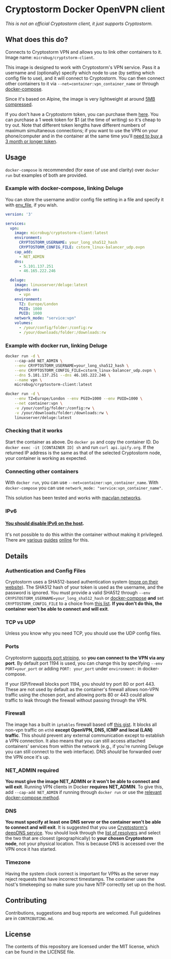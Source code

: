 # Cryptostorm Docker OpenVPN client
*This is not an official Cryptostorm client, it just supports Cryptostorm.*

## What does this do?
Connects to Cryptostorm VPN and allows you to link other containers to it. Image name: `microbug/cryptstorm-client`.

This image is designed to work with Cryptostorm's VPN service. Pass it a username and (optionally) specify which node to use (by setting which config file to use), and it will connect to Cryptostorm. You can then connect other containers to it via `--net=container:vpn_container_name` or through [docker-compose](https://docs.docker.com/compose/compose-file/#network_mode).

Since it's based on Alpine, the image is very lightweight at around [5MB compressed](https://hub.docker.com/r/microbug/cryptostorm-client/tags/).

If you don't have a Cryptostorm token, you can purchase them [here](https://cryptostorm.is). You can purchase a 1 week token for $1 (at the time of writing) so it's cheap to try out. Note that different token lengths have different numbers of maximum simultaneous connections; if you want to use the VPN on your phone/computer and in the container at the same time you'll [need to buy a 3 month or longer token](https://twitter.com/cryptostorm_is/status/852223442279579648).

## Usage
`docker-compose` is recommended (for ease of use and clarity) over `docker run` but examples of both are provided.

### Example with docker-compose, linking Deluge
You can store the username and/or config file setting in a file and specify it with [env_file](https://docs.docker.com/compose/compose-file/#env_file), if you wish.

```yaml
version: '3'

services:
  vpn:
    image: microbug/cryptostorm-client:latest
    environment:
      CRYPTOSTORM_USERNAME: your_long_sha512_hash
      CRYPTOSTORM_CONFIG_FILE: cstorm_linux-balancer_udp.ovpn
    cap_add:
      - NET_ADMIN
    dns:
      - 5.101.137.251
      - 46.165.222.246

  deluge:
    image: linuxserver/deluge:latest
    depends-on:
      - vpn
    environment:
      TZ: Europe/London
      PGID: 1000
      PUID: 1000
    network_mode: "service:vpn"
    volumes:
      - /your/config/folder:/config:rw
      - /your/downloads/folder:/downloads:rw
```

### Example with docker run, linking Deluge
```bash
docker run -d \ 
    --cap-add NET_ADMIN \
    --env CRYPTOSTORM_USERNAME=your_long_sha512_hash \
    --env CRYPTOSTORM_CONFIG_FILE=cstorm_linux-balancer_udp.ovpn \
    --dns 5.101.137.251 --dns 46.165.222.246 \
    --name vpn \
    microbug/cryptostorm-client:latest

docker run -d \
    --env TZ=Europe/London --env PGID=1000 --env PUID=1000 \
    --net container:vpn \
    -v /your/config/folder:/config:rw \
    -v /your/downloads/folder:/downloads:rw \
    linuxserver/deluge:latest
```

### Checking that it works
Start the container as above. Do `docker ps` and copy the container ID. Do `docker exec -it [CONTAINER ID] sh` and run `curl api.ipify.org`. If the returned IP address is the same as that of the selected Cryptostorm node, your container is working as expected.

### Connecting other containers
With `docker run`, you can use `--net=container:vpn_container_name`. With `docker-compose` you can use `network_mode: "service:vpn_container_name"`.

This solution has been tested and works with [macvlan networks](https://docs.docker.com/engine/userguide/networking/get-started-macvlan/).

### IPv6
#### **[You should disable IPv6 on the host](https://twitter.com/cryptostorm_is/status/735068133308956672)**.
It's not possible to do this within the container without making it privileged. There are [various](http://ask.xmodulo.com/disable-ipv6-linux.html) [guides](https://support.purevpn.com/how-to-disable-ipv6-linuxubuntu) [online](https://askubuntu.com/questions/309461/how-to-disable-ipv6-permanently) for this.

## Details
### Authentication and Config Files
Cryptostorm uses a SHA512-based authentication system ([more on their website](https://cryptostorm.is)). The SHA512 hash of your token is used as the username, and the password is ignored. You must provide a valid SHA512 through `--env CRYPSTOSTORM_USERNAME=your_long_sha512_hash` or [docker-compose](https://docs.docker.com/compose/compose-file/#environment) **and** set `CRYPTOSTORM_CONFIG_FILE` to a choice from [this list](https://github.com/cryptostorm/cryptostorm_client_configuration_files/tree/master/linux). **If you don't do this, the container won't be able to connect and will exit**.

### TCP vs UDP
Unless you know why you need TCP, you should use the UDP config files.

### Ports
Cryptostorm [supports port striping](https://cryptostorm.org/viewtopic.php?f=37&t=6034&p=8125&hilit=port+striping#p8125), so **you can connect to the VPN via any port**. By default port 1194 is used, you can change this by specifying `--env PORT=your_port` or adding `PORT: your_port` under `environment:` in docker-compose.

If your ISP/firewall blocks port 1194, you should try port 80 or port 443. These are not used by default as the container's firewall allows non-VPN traffic using the chosen port, and allowing ports 80 or 443 could allow traffic to leak through the firewall without passing through the VPN.

### Firewall
The image has a built in `iptables` firewall based off [this gist](https://gist.github.com/superjamie/ac55b6d2c080582a3e64). It blocks all non-vpn traffic on `eth0` **except OpenVPN, DNS, ICMP and local (LAN) traffic**. This should prevent any external communication except to establish a VPN connection. It also means that you can still access attached containers' services from within the network (e.g., if you're running Deluge you can still connect to the web interface). DNS *should* be forwarded over the VPN once it's up.

### NET_ADMIN required
**You must give the image NET_ADMIN or it won't be able to connect and will exit**. Running VPN clients in Docker **requires NET_ADMIN**. To give this, add `--cap-add NET_ADMIN` if running through `docker run` or use the [relevant docker-compose method](https://docs.docker.com/compose/compose-file/#cap_add-cap_drop).

### DNS
**You must specify at least one DNS server or the container won't be able to connect and will exit**. It is suggested that you use [Cryptostorm's deepDNS service](https://github.com/cryptostorm/cstorm_deepDNS). You should look through the [list of resolvers](https://github.com/cryptostorm/cstorm_deepDNS/blob/master/dnscrypt-resolvers.csv) and select the two that are closest (geographically) to **your chosen Cryptostorm node**, not your physical location. This is because DNS is accessed over the VPN once it has started.

### Timezone
Having the system clock correct is important for VPNs as the server may reject requests that have incorrect timestamps. The container uses the host's timekeeping so make sure you have NTP correctly set up on the host.

## Contributing
Contributions, suggestions and bug reports are welcomed. Full guidelines are in `CONTRIBUTING.md`.

## License
The contents of this repository are licensed under the MIT license, which can be found in the LICENSE file.
